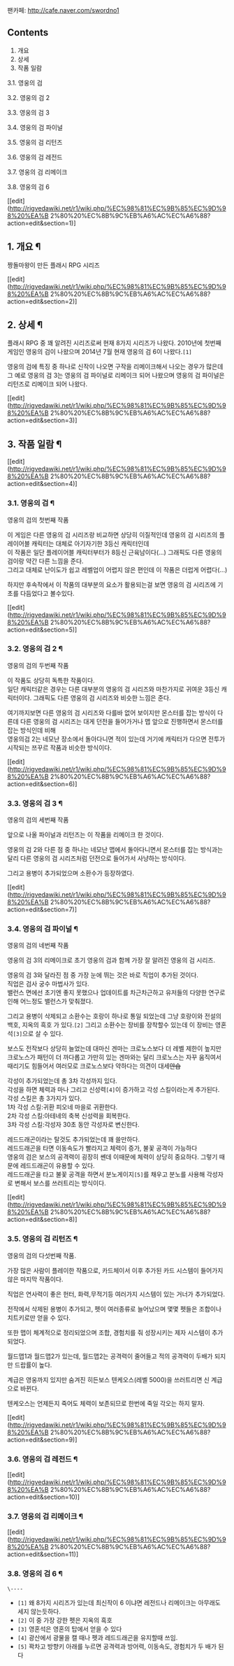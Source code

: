 팬카페: <http://cafe.naver.com/swordno1>

## Contents

    

1. 개요 
2. 상세 
3. 작품 일람 
    

3.1. 영웅의 검

3.2. 영웅의 검 2

3.3. 영웅의 검 3

3.4. 영웅의 검 파이널

3.5. 영웅의 검 리턴즈

3.6. 영웅의 검 레전드

3.7. 영웅의 검 리메이크

3.8. 영웅의 검 6

[[edit](http://rigvedawiki.net/r1/wiki.php/%EC%98%81%EC%9B%85%EC%9D%98%20%EA%B
2%80%20%EC%8B%9C%EB%A6%AC%EC%A6%88?action=edit&section=1)]

## 1. 개요 ¶

짱돌마왕이 만든 플래시 RPG 시리즈

  

[[edit](http://rigvedawiki.net/r1/wiki.php/%EC%98%81%EC%9B%85%EC%9D%98%20%EA%B
2%80%20%EC%8B%9C%EB%A6%AC%EC%A6%88?action=edit&section=2)]

## 2. 상세 ¶

플래시 RPG 중 꽤 알려진 시리즈로써 현재 8가지 시리즈가 나왔다. 2010년에 첫번째 게임인 영웅의 검이 나왔으며 2014년 7월 현재
영웅의 검 6이 나왔다.`[1]`

  

영웅의 검에 특징 중 하나로 신작이 나오면 구작을 리메이크해서 나오는 경우가 많은데 그 예로 영웅의 검 3는 영웅의 검 파이널로 리메이크
되어 나왔으며 영웅의 검 파이널은 리턴즈로 리메이크 되어 나왔다.

  

[[edit](http://rigvedawiki.net/r1/wiki.php/%EC%98%81%EC%9B%85%EC%9D%98%20%EA%B
2%80%20%EC%8B%9C%EB%A6%AC%EC%A6%88?action=edit&section=3)]

## 3. 작품 일람 ¶

[[edit](http://rigvedawiki.net/r1/wiki.php/%EC%98%81%EC%9B%85%EC%9D%98%20%EA%B
2%80%20%EC%8B%9C%EB%A6%AC%EC%A6%88?action=edit&section=4)]

### 3.1. 영웅의 검 ¶

영웅의 검의 첫번째 작품

  

이 게임은 다른 영웅의 검 시리즈랑 비교하면 상당히 이질적인데 영웅의 검 시리즈의 플레이어블 캐릭터는 대체로 아기자기한 3등신 캐릭터인데  
이 작품은 일단 플레이어블 캐릭터부터가 8등신 근육남이다(...) 그래픽도 다른 영웅의 검이랑 약간 다른 느낌을 준다.  
그리고 대체로 난이도가 쉽고 레벨업이 어렵지 않은 편인데 이 작품은 더럽게 어렵다(...)

  

하지만 후속작에서 이 작품의 대부분의 요소가 활용되는걸 보면 영웅의 검 시리즈에 기초를 다듬었다고 볼수있다.

  

[[edit](http://rigvedawiki.net/r1/wiki.php/%EC%98%81%EC%9B%85%EC%9D%98%20%EA%B
2%80%20%EC%8B%9C%EB%A6%AC%EC%A6%88?action=edit&section=5)]

### 3.2. 영웅의 검 2 ¶

영웅의 검의 두번째 작품

  

이 작품도 상당히 독특한 작품이다.  
일단 캐릭터같은 경우는 다른 대부분의 영웅의 검 시리즈와 마찬가지로 귀여운 3등신 캐릭터이다. 그래픽도 다른 영웅의 검 시리즈와 비슷한
느낌은 준다.

  

여기까지보면 다른 영웅의 검 시리즈와 다를바 없어 보이지만 몬스터를 잡는 방식이 다른데 다른 영웅의 검 시리즈는 대게 던전을 들어가거나 맵
앞으로 진행하면서 몬스터를 잡는 방식인데 비해  
영웅의검 2는 네모난 장소에서 돌아다니면 적이 있는데 거기에 캐릭터가 다으면 전투가 시작되는 쯔꾸르 작품과 비슷한 방식이다.

  

[[edit](http://rigvedawiki.net/r1/wiki.php/%EC%98%81%EC%9B%85%EC%9D%98%20%EA%B
2%80%20%EC%8B%9C%EB%A6%AC%EC%A6%88?action=edit&section=6)]

### 3.3. 영웅의 검 3 ¶

영웅의 검의 세번째 작품

  

앞으로 나올 파이널과 리턴즈는 이 작품을 리메이크 한 것이다.

  

영웅의 검 2와 다른 점 중 하나는 네모난 맵에서 돌아다니면서 몬스터를 잡는 방식과는 달리 다른 영웅의 검 시리즈처럼 던전으로 들어가서
사냥하는 방식이다.

  

그리고 용병이 추가되었으며 소환수가 등장하였다.

  

[[edit](http://rigvedawiki.net/r1/wiki.php/%EC%98%81%EC%9B%85%EC%9D%98%20%EA%B
2%80%20%EC%8B%9C%EB%A6%AC%EC%A6%88?action=edit&section=7)]

### 3.4. 영웅의 검 파이널 ¶

영웅의 검의 네번째 작품

  

영웅의 검 3의 리메이크로 초기 영웅의 검과 함께 가장 잘 알려진 영웅의 검 시리즈.

  

영웅의 검 3와 달라진 점 중 가장 눈에 뛰는 것은 바로 직업이 추가된 것이다.  
직업은 검사 궁수 마법사가 있다.  
밸런스 면에선 초기엔 좋지 못했으나 업데이트를 차근차근하고 유저들의 다양한 연구로 인해 어느정도 밸런스가 맞춰졌다.

  

그리고 용병이 삭제되고 소환수는 호랑이 하나로 통일 되었는데 그냥 호랑이와 전설의 백호, 지옥의 흑호 가 있다.`[2]` 그리고 소환수는
장비를 장착할수 있는데 이 장비는 영혼석`[3]`으로 살 수 있다.

  

보스도 전작보다 상당히 늘었는데 대마신 겐마는 크로노스보다 더 레벨 제한이 높지만 크로노스가 패턴이 더 까다롭고 가만히 있는 겐마와는 달리
크로노스는 자꾸 움직여서 때리기도 힘들어서 여러모로 크로노스보다 약하다는 의견이 대세<del>안습</del>

  

각성이 추가되었는데 총 3차 각성까지 있다.  
각성을 하면 체력과 마나 그리고 신성력`[4]`이 증가하고 각성 스킬이라는게 추가된다.  
각성 스킬은 총 3가지가 있다.  
1차 각성 스킬:귀환 피오네 마을로 귀환한다.  
2차 각성 스킬:아테네의 축복 신성력을 회복한다.  
3차 각성 스킬:각성자 30초 동안 각성자로 변신한다.

  

레드드래곤이라는 탈것도 추가되었는데 꽤 쓸만하다.  
레드드래곤을 타면 이동속도가 빨라지고 체력이 증가, 불꽃 공격이 가능하다  
영웅의 검은 보스의 공격력이 굉장히 쎈데 이때문에 체력이 상당히 중요하다. 그렇기 때문에 레드드래곤이 유용할 수 있다.  
레드드래곤을 타고 불꽃 공격을 하면서 분노게이지`[5]`를 채우고 분노를 사용해 각성자로 변해서 보스를 쓰러트리는 방식이다.

  

[[edit](http://rigvedawiki.net/r1/wiki.php/%EC%98%81%EC%9B%85%EC%9D%98%20%EA%B
2%80%20%EC%8B%9C%EB%A6%AC%EC%A6%88?action=edit&section=8)]

### 3.5. 영웅의 검 리턴즈 ¶

  

영웅의 검의 다섯번째 작품.

  

가장 많은 사람이 플레이한 작품으로, 카드체이서 이후 추가된 카드 시스템이 들어가지 않은 마지막 작품이다.

  

직업은 연사력이 좋은 헌터, 화력,무적기등 여러가지 시스템이 있는 거너가 추가되었다.

  

전작에서 삭제된 용병이 추가되고, 펫이 여러종류로 늘어났으며 몇몇 펫들은 조합이나 치트키로만 얻을 수 있다.

  

또한 맵이 체계적으로 정리되었으며 조합, 경험치를 줘 성장시키는 제자 시스템이 추가되었다.

  

월드맵1과 월드맵2가 있는데, 월드맵2는 공격력이 줄어들고 적의 공격력이 두배가 되지만 드랍률이 높다.

  

계급은 영웅까지 있지만 숨겨진 히든보스 텐케오스(레벨 5000)을 쓰러트리면 신 계급으로 바뀐다.

  

텐케오스는 언제든지 죽어도 체력이 보존되므로 한번에 죽일 각오는 하지 말자.

  

[[edit](http://rigvedawiki.net/r1/wiki.php/%EC%98%81%EC%9B%85%EC%9D%98%20%EA%B
2%80%20%EC%8B%9C%EB%A6%AC%EC%A6%88?action=edit&section=9)]

### 3.6. 영웅의 검 레전드 ¶

  

[[edit](http://rigvedawiki.net/r1/wiki.php/%EC%98%81%EC%9B%85%EC%9D%98%20%EA%B
2%80%20%EC%8B%9C%EB%A6%AC%EC%A6%88?action=edit&section=10)]

### 3.7. 영웅의 검 리메이크 ¶

  

[[edit](http://rigvedawiki.net/r1/wiki.php/%EC%98%81%EC%9B%85%EC%9D%98%20%EA%B
2%80%20%EC%8B%9C%EB%A6%AC%EC%A6%88?action=edit&section=11)]

### 3.8. 영웅의 검 6 ¶

  

`\----`

  * `[1]` 왜 8가지 시리즈가 있는데 최신작이 6 이냐면 레전드나 리메이크는 아무래도 세지 않는듯하다.
  * `[2]` 이 중 가장 강한 펫은 지옥의 흑호
  * `[3]` 영혼석은 영혼의 탑에서 얻을 수 있다
  * `[4]` 광산에서 광물을 캘 때나 펫과 레드드래곤을 유지할때 쓰임.
  * `[5]` 꽉차고 방향키 아래를 누르면 공격력과 방어력, 이동속도, 경험치가 두 배가 된다

